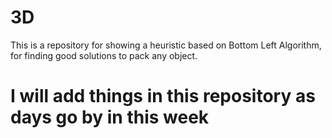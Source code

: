 # 3D
This is a repository for showing a heuristic based on Bottom Left Algorithm, for finding good solutions to pack any object.
# I will add things in this repository as days go by in this week

